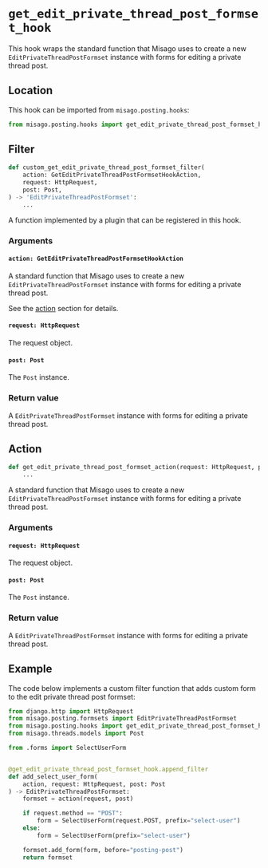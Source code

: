 # `get_edit_private_thread_post_formset_hook`

This hook wraps the standard function that Misago uses to create a new `EditPrivateThreadPostFormset` instance with forms for editing a private thread post.


## Location

This hook can be imported from `misago.posting.hooks`:

```python
from misago.posting.hooks import get_edit_private_thread_post_formset_hook
```


## Filter

```python
def custom_get_edit_private_thread_post_formset_filter(
    action: GetEditPrivateThreadPostFormsetHookAction,
    request: HttpRequest,
    post: Post,
) -> 'EditPrivateThreadPostFormset':
    ...
```

A function implemented by a plugin that can be registered in this hook.


### Arguments

#### `action: GetEditPrivateThreadPostFormsetHookAction`

A standard function that Misago uses to create a new `EditPrivateThreadPostFormset` instance with forms for editing a private thread post.

See the [action](#action) section for details.


#### `request: HttpRequest`

The request object.


#### `post: Post`

The `Post` instance.


### Return value

A `EditPrivateThreadPostFormset` instance with forms for editing a private thread post.


## Action

```python
def get_edit_private_thread_post_formset_action(request: HttpRequest, post: Post) -> 'EditPrivateThreadPostFormset':
    ...
```

A standard function that Misago uses to create a new `EditPrivateThreadPostFormset` instance with forms for editing a private thread post.


### Arguments

#### `request: HttpRequest`

The request object.


#### `post: Post`

The `Post` instance.


### Return value

A `EditPrivateThreadPostFormset` instance with forms for editing a private thread post.


## Example

The code below implements a custom filter function that adds custom form to the edit private thread post formset:

```python
from django.http import HttpRequest
from misago.posting.formsets import EditPrivateThreadPostFormset
from misago.posting.hooks import get_edit_private_thread_post_formset_hook
from misago.threads.models import Post

from .forms import SelectUserForm


@get_edit_private_thread_post_formset_hook.append_filter
def add_select_user_form(
    action, request: HttpRequest, post: Post
) -> EditPrivateThreadPostFormset:
    formset = action(request, post)

    if request.method == "POST":
        form = SelectUserForm(request.POST, prefix="select-user")
    else:
        form = SelectUserForm(prefix="select-user")

    formset.add_form(form, before="posting-post")
    return formset
```